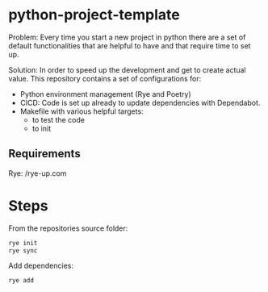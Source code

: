 # python-project-template

Problem:
Every time you start a new project in python there are a set of default functionalities 
that are helpful to have and that require time to set up.

Solution:
In order to speed up the development and get to create actual value. This repository 
contains a set of configurations for:
- Python environment management (Rye and Poetry)
- CICD: Code is set up already to update dependencies with Dependabot.
- Makefile with various helpful targets:
    - to test the code
    - to init


## Requirements 

Rye:  /rye-up.com
# Steps

From the repositories source folder:
```python
rye init
rye sync
```

Add dependencies:


```
rye add
```
